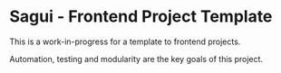 # Sagui - Frontend Project Template

This is a work-in-progress for a template to frontend projects.

Automation, testing and modularity are the key goals of this project.
